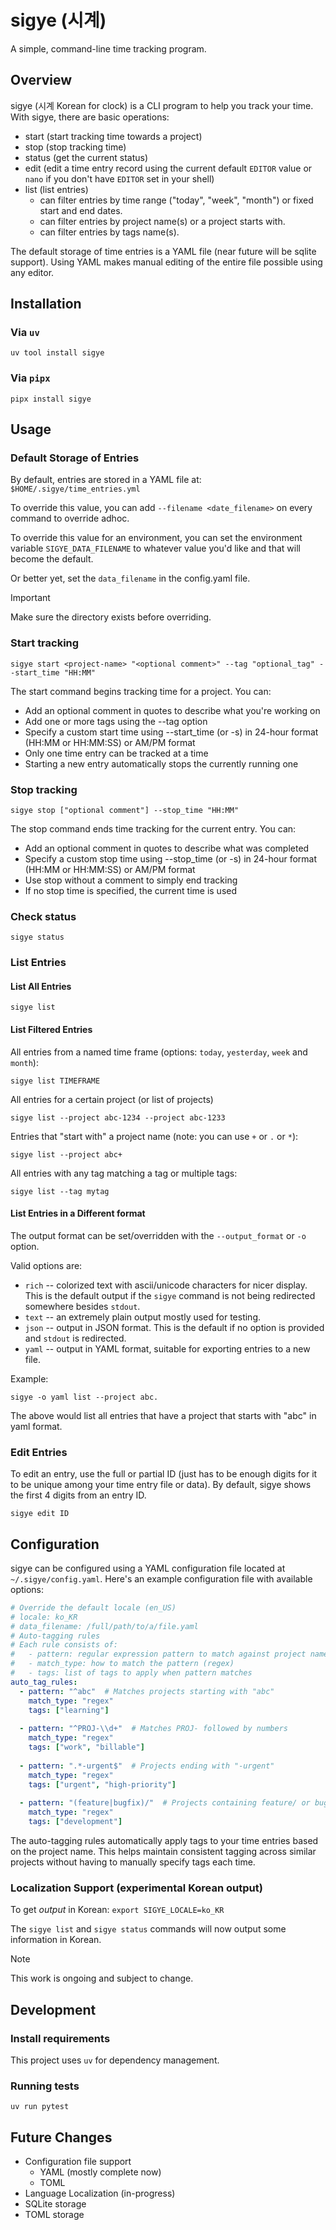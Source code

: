 # sigye (시계)

A simple, command-line time tracking program.

## Overview

sigye (시계 Korean for clock) is a CLI program to help you track your time. With sigye, there are basic operations:
* start (start tracking time towards a project)
* stop (stop tracking time)
* status (get the current status)
* edit (edit a time entry record using the current default `EDITOR` value or `nano` if you don't have `EDITOR` set in your shell)
* list (list entries)
  * can filter entries by time range ("today", "week", "month") or fixed start and end dates.
  * can filter entries by project name(s) or a project starts with.
  * can filter entries by tags name(s).

The default storage of time entries is a YAML file (near future will be sqlite support). Using YAML makes manual editing of the entire file possible using any editor.

## Installation

### Via `uv`
```shell
uv tool install sigye
```

### Via `pipx`
```shell
pipx install sigye
```

## Usage

### Default Storage of Entries
By default, entries are stored in a YAML file at: `$HOME/.sigye/time_entries.yml`

To override this value, you can add `--filename <date_filename>` on every command to override adhoc.

To override this value for an environment, you can set the environment variable `SIGYE_DATA_FILENAME` to whatever value you'd like and that will become the default.

Or better yet, set the `data_filename` in the config.yaml file.

> [!IMPORTANT]  
> Make sure the directory exists before overriding.

### Start tracking
```shell
sigye start <project-name> "<optional comment>" --tag "optional_tag" --start_time "HH:MM"
```

The start command begins tracking time for a project. You can:
- Add an optional comment in quotes to describe what you're working on
- Add one or more tags using the --tag option
- Specify a custom start time using --start_time (or -s) in 24-hour format (HH:MM or HH:MM:SS) or AM/PM format
- Only one time entry can be tracked at a time
- Starting a new entry automatically stops the currently running one

### Stop tracking
```shell
sigye stop ["optional comment"] --stop_time "HH:MM"
```

The stop command ends time tracking for the current entry. You can:
- Add an optional comment in quotes to describe what was completed
- Specify a custom stop time using --stop_time (or -s) in 24-hour format (HH:MM or HH:MM:SS) or AM/PM format
- Use stop without a comment to simply end tracking
- If no stop time is specified, the current time is used

### Check status
```shell
sigye status
```

### List Entries
#### List All Entries
```shell
sigye list
```
#### List Filtered Entries

All entries from a named time frame (options: `today`, `yesterday`, `week` and `month`):
```shell
sigye list TIMEFRAME
```

All entries for a certain project (or list of projects)
```shell
sigye list --project abc-1234 --project abc-1233
```

Entries that "start with" a project name (note: you can use `+` or `.` or `*`):
```
sigye list --project abc+
```

All entries with any tag matching a tag or multiple tags:
```
sigye list --tag mytag
```

#### List Entries in a Different format

The output format can be set/overridden with the `--output_format` or `-o` option.

Valid options are:
* `rich` -- colorized text with ascii/unicode characters for nicer display. This is the default output if the `sigye` command is not being redirected somewhere besides `stdout`.
* `text` -- an extremely plain output mostly used for testing.
* `json` -- output in JSON format. This is the default if no option is provided and `stdout` is redirected.
* `yaml` -- output in YAML format, suitable for exporting entries to a new file.

Example:

```
sigye -o yaml list --project abc.
```

The above would list all entries that have a project that starts with "abc" in yaml format.

### Edit Entries
To edit an entry, use the full or partial ID (just has to be enough digits for it to be unique among your time entry file or data). By default, sigye shows the first 4 digits from an entry ID.
```shell
sigye edit ID
```

## Configuration

sigye can be configured using a YAML configuration file located at `~/.sigye/config.yaml`. Here's an example configuration file with available options:

```yaml
# Override the default locale (en_US)
# locale: ko_KR
# data_filename: /full/path/to/a/file.yaml
# Auto-tagging rules
# Each rule consists of:
#   - pattern: regular expression pattern to match against project name
#   - match_type: how to match the pattern (regex)
#   - tags: list of tags to apply when pattern matches
auto_tag_rules:
  - pattern: "^abc"  # Matches projects starting with "abc"
    match_type: "regex"
    tags: ["learning"]
  
  - pattern: "^PROJ-\\d+"  # Matches PROJ- followed by numbers
    match_type: "regex"
    tags: ["work", "billable"]
  
  - pattern: ".*-urgent$"  # Projects ending with "-urgent"
    match_type: "regex"
    tags: ["urgent", "high-priority"]
  
  - pattern: "(feature|bugfix)/"  # Projects containing feature/ or bugfix/
    match_type: "regex"
    tags: ["development"]
```

The auto-tagging rules automatically apply tags to your time entries based on the project name. This helps maintain consistent tagging across similar projects without having to manually specify tags each time.

### Localization Support (experimental Korean output)
To get *output* in Korean:
`export SIGYE_LOCALE=ko_KR`

The `sigye list` and `sigye status` commands will now output some information in Korean.

> [!NOTE]
> This work is ongoing and subject to change.

## Development

### Install requirements

This project uses `uv` for dependency management.

### Running tests

```shell
uv run pytest
```

## Future Changes

* Configuration file support
  * YAML (mostly complete now)
  * TOML
* Language Localization (in-progress)
* SQLite storage
* TOML storage
